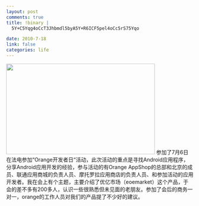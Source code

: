 ```yaml
--- 
layout: post
comments: true
title: !binary |
  5Y+C5Yqg4oCcT3Jhbmdl5byA5Y+R6ICF5pel4oCc5rS75Yqo

date: 2010-7-18
link: false
categories: life
---
```

<img alt="" src="http://www.eoeandroid.com/attachments/month_1007/100706200706fd73f91020a5ea.jpg" title="heying" class="alignnone" width="400" height="244" />
参加了7月6日在法电参加“Orange开发者日“活动，此次活动的重点是寻找Android应用程序，分享Android应用开发的经验，参与活动的有Orange AppShop的总部和北京的成员、联通应用商城的负责人员、摩托罗拉应用商店的负责人员、和参加活动的应用开发者。我在会上有个主题，主要介绍了优亿市场（eoemarket）这个产品，于会的差不多有200多人，认识一些很熟悉但未见面的老朋友。参加了会后的商务一对一，orange的工作人员对我们的产品提了不少好的建议。
